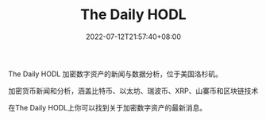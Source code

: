 ﻿---
weight: 
title: "The Daily HODL"
description: "The Daily HODL 加密数字资产的新闻与数据分析，位于美国洛杉矶"
date: 2022-07-12T21:57:40+08:00
lastmod: 2022-07-12T16:45:40+08:00
draft: false
authors: ["浮尘"]
featuredImage: "the-daily-hodl.jpg"
link: "https://dailyhodl.com/"
tags: ["元宇宙资讯","The Daily HODL"]
categories: ["navigation"]
navigation: ["元宇宙资讯"]
lightgallery: true
toc: true
pinned: false
recommend: false
recommend1: false
---
The Daily HODL 加密数字资产的新闻与数据分析，位于美国洛杉矶。

加密货币新闻和分析，涵盖比特币、以太坊、瑞波币、XRP、山寨币和区块链技术

在The Daily HODL上你可以找到关于加密数字资产的最新消息。